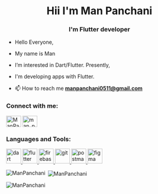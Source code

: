 <h1 align="center">Hii  I'm Man Panchani</h1>
<h3 align="center">I'm Flutter developer</h3>

- Hello Everyone,
-  My name is Man
-  I’m interested in Dart/Flutter. Presently,
-  I'm developing apps with Flutter.

- 📫 How to reach me **manpanchani0511@gmail.com**

<h3 align="left">Connect with me:</h3>
<p align="left">
<a href="https://linkedin.com/in/ManPanchani" target="blank"><img align="center" src="https://raw.githubusercontent.com/rahuldkjain/github-profile-readme-generator/master/src/images/icons/Social/linked-in-alt.svg" alt="ManPanchani" height="30" width="40" /></a>
<a href="https://instagram.com/man_panchani" target="blank"><img align="center" src="https://raw.githubusercontent.com/rahuldkjain/github-profile-readme-generator/master/src/images/icons/Social/instagram.svg" alt="man_panchani" height="30" width="40" /></a>
</p>

<h3 align="left">Languages and Tools:</h3>
<p align="left"> <a href="https://dart.dev" target="_blank" rel="noreferrer"> <img src="https://www.vectorlogo.zone/logos/dartlang/dartlang-icon.svg" alt="dart" width="40" height="40"/> </a> <a href="https://flutter.dev" target="_blank" rel="noreferrer"> <img src="https://www.vectorlogo.zone/logos/flutterio/flutterio-icon.svg" alt="flutter" width="40" height="40"/><a href="https://firebase.google.com/" target="_blank" rel="noreferrer"> <img src="https://www.vectorlogo.zone/logos/firebase/firebase-icon.svg" alt="firebase" width="40" height="40"/><a href="https://git-scm.com/" target="_blank" rel="noreferrer"> <img src="https://www.vectorlogo.zone/logos/git-scm/git-scm-icon.svg" alt="git" width="40" height="40"/> </a>  <a href="https://postman.com" target="_blank" rel="noreferrer"> <img src="https://www.vectorlogo.zone/logos/getpostman/getpostman-icon.svg" alt="postman" width="40" height="40"/> </a> <a href="https://www.figma.com/" target="_blank" rel="noreferrer"> <img src="https://www.vectorlogo.zone/logos/figma/figma-icon.svg" alt="figma" width="40" height="40"/> </a></p>


<p><img align="left" src="https://github-readme-stats.vercel.app/api/top-langs?username=ManPanchani&show_icons=true&locale=en&layout=compact" alt="ManPanchani" /></p>

<p>&nbsp;<img align="center" src="https://github-readme-stats.vercel.app/api?username=ManPanchani&show_icons=true&locale=en" alt="ManPanchani" /></p>

<p><img align="center" src="https://github-readme-streak-stats.herokuapp.com/?user=ManPanchani&" alt="ManPanchani" /></p>
